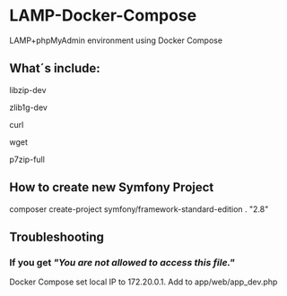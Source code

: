# LAMP-Docker-Compose
LAMP+phpMyAdmin environment using Docker Compose

## What´s include:
libzip-dev

zlib1g-dev

curl

wget

p7zip-full

## How to create new Symfony Project
composer create-project symfony/framework-standard-edition . "2.8"

## Troubleshooting
### If you get *"You are not allowed to access this file."*
Docker Compose set local IP to 172.20.0.1. Add to app/web/app_dev.php
